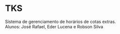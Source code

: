 # TKS

Sistema de gerenciamento de horários de cotas extras.<br>
Alunos: José Rafael, Eder Lucena e Robson Silva
